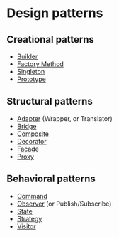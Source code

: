 # Design patterns

## Creational patterns
- [Builder](builder)
- [Factory Method](factory_method)
- [Singleton](singleton)
- [Prototype](prototype)

## Structural patterns
- [Adapter](adapter) (Wrapper, or Translator)
- [Bridge](bridge)
- [Composite](composite)
- [Decorator](decorator)
- [Facade](facade)
- [Proxy](proxy)

## Behavioral patterns
- [Command](command)
- [Observer](observer) (or Publish/Subscribe)
- [State](state)
- [Strategy](strategy)
- [Visitor](visitor)
